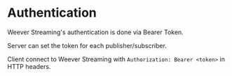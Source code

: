 # Authentication

Weever Streaming's authentication is done via Bearer Token.

Server can set the token for each publisher/subscriber.

Client connect to Weever Streaming with `Authorization: Bearer <token>` in HTTP headers.
